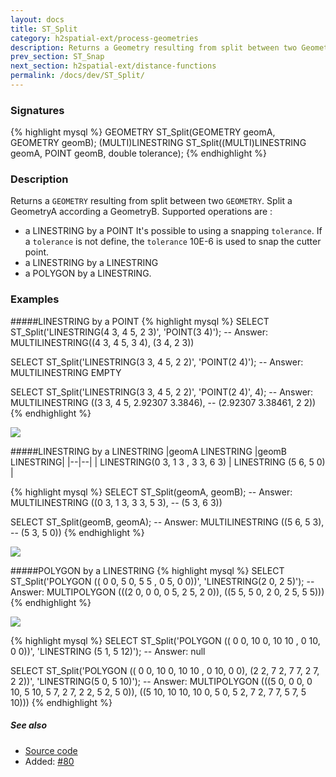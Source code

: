 ```yaml
---
layout: docs
title: ST_Split
category: h2spatial-ext/process-geometries
description: Returns a Geometry resulting from split between two Geometry
prev_section: ST_Snap
next_section: h2spatial-ext/distance-functions
permalink: /docs/dev/ST_Split/
---
```


### Signatures

{% highlight mysql %}
GEOMETRY ST_Split(GEOMETRY geomA, GEOMETRY geomB);
(MULTI)LINESTRING ST_Split((MULTI)LINESTRING geomA, POINT geomB, 
double tolerance);
{% endhighlight %}

### Description
Returns a `GEOMETRY` resulting from split between two `GEOMETRY`.
Split a GeometryA according a GeometryB.
Supported operations are : 

* a LINESTRING by a POINT 
It's possible to using a snapping `tolerance`. If a `tolerance` is not define, the `tolerance` 10E-6 is used to snap the cutter point.
* a LINESTRING by a LINESTRING  
* a POLYGON by a LINESTRING.

### Examples

#####LINESTRING by a POINT 
{% highlight mysql %}
SELECT ST_Split('LINESTRING(4 3, 4 5, 2 3)', 
                'POINT(3 4)');
-- Answer: MULTILINESTRING((4 3, 4 5, 3 4), (3 4, 2 3))

SELECT ST_Split('LINESTRING(3 3, 4 5, 2 2)', 
                'POINT(2 4)');
-- Answer: MULTILINESTRING EMPTY

SELECT ST_Split('LINESTRING(3 3, 4 5, 2 2)', 
                'POINT(2 4)', 
                4);
-- Answer: MULTILINESTRING ((3 3, 4 5, 2.92307 3.3846), 
--                          (2.92307 3.38461, 2 2))
{% endhighlight %}

<img class="displayed" src="../ST_Split_1.png"/>

#####LINESTRING by a  LINESTRING
|geomA LINESTRING |geomB LINESTRING|
|--|--|
| LINESTRING(0 3, 1 3 , 3 3, 6 3) | LINESTRING (5 6, 5 0) |

{% highlight mysql %}
SELECT ST_Split(geomA, geomB);
-- Answer: MULTILINESTRING ((0 3, 1 3, 3 3, 5 3), 
--                          (5 3, 6 3))
 
SELECT ST_Split(geomB, geomA);
-- Answer: MULTILINESTRING ((5 6, 5 3), 
--                          (5 3, 5 0))
{% endhighlight %}

<img class="displayed" src="../ST_Split_2.png"/>

#####POLYGON by a  LINESTRING
{% highlight mysql %}
SELECT ST_Split('POLYGON (( 0 0, 5 0, 5 5 , 0 5, 0 0))', 
                'LINESTRING(2 0, 2 5)');
-- Answer: MULTIPOLYGON (((2 0, 0 0, 0 5, 2 5, 2 0)), 
                         ((5 5, 5 0, 2 0, 2 5, 5 5)))
{% endhighlight %}

<img class="displayed" src="../ST_Split_3.png"/>

{% highlight mysql %}
SELECT ST_Split('POLYGON (( 0 0, 10 0, 10 10 , 0 10, 0 0))', 
                'LINESTRING (5 1, 5 12)');
-- Answer: null

SELECT ST_Split('POLYGON (( 0 0, 10 0, 10 10 , 0 10, 0 0), 
                          (2 2, 7 2, 7 7, 2 7, 2 2))', 
                'LINESTRING(5 0, 5 10)');
-- Answer: MULTIPOLYGON (((5 0, 0 0, 0 10, 5 10, 5 7, 2 7, 
                           2 2, 5 2, 5 0)), 
                         ((5 10, 10 10, 10 0, 5 0, 5 2, 7 2, 
                           7 7, 5 7, 5 10)))
{% endhighlight %}

##### See also

* <a href="https://github.com/irstv/H2GIS/blob/master/h2spatial-ext/src/main/java/org/h2gis/h2spatialext/function/spatial/processing/ST_Split.java" target="_blank">Source code</a>
* Added: <a href="https://github.com/irstv/H2GIS/pull/80" target="_blank">#80</a>
